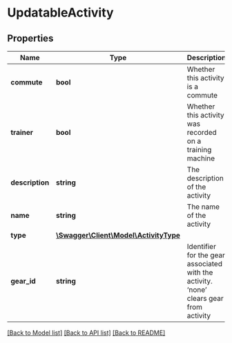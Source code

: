 # UpdatableActivity

## Properties
Name | Type | Description | Notes
------------ | ------------- | ------------- | -------------
**commute** | **bool** | Whether this activity is a commute | [optional] 
**trainer** | **bool** | Whether this activity was recorded on a training machine | [optional] 
**description** | **string** | The description of the activity | [optional] 
**name** | **string** | The name of the activity | [optional] 
**type** | [**\Swagger\Client\Model\ActivityType**](ActivityType.md) |  | [optional] 
**gear_id** | **string** | Identifier for the gear associated with the activity. ‘none’ clears gear from activity | [optional] 

[[Back to Model list]](../../README.md#documentation-for-models) [[Back to API list]](../../README.md#documentation-for-api-endpoints) [[Back to README]](../../README.md)

